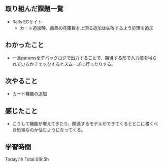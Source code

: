 ## 取り組んだ課題一覧
- Rails ECサイト
  - カート追加時、商品の在庫数を上回る追加は失敗するよう処理を追加
  
## わかったこと
- 一旦paramsをデバッグログで出力することで、期待する形で入力値を得られているかチェックするとスムーズに行ったりする。

## 次やること
- カート機能の追加
  
## 感じたこと
- こうして機能が増えてきたり、関連するモデルができてくるとどこに書くべき処理なのか悩むようになってくる。
  
## 学習時間
Today:1h
Total:618.5h
